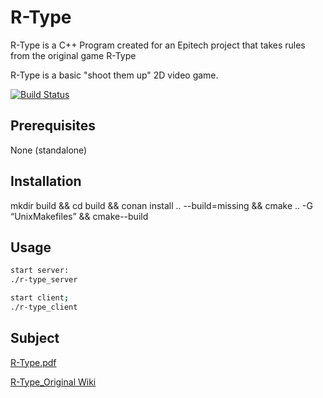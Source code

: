 # R-Type
R-Type is a C++ Program created for an Epitech project that takes rules from the original game R-Type

R-Type is a basic "shoot them up" 2D video game.

[![Build Status](https://travis-ci.com/NicolasKeita/R-type-video-game.svg?token=yCU9eZUj8esevSHWuiuJ&branch=master)](https://travis-ci.com/NicolasKeita/R-type-video-game)

## Prerequisites

None (standalone)

## Installation

mkdir build && cd build && conan install .. --build=missing && cmake .. -G “UnixMakefiles” && cmake--build


## Usage

```bash
start server:
./r-type_server

start client;
./r-type_client
```

## Subject

[R-Type.pdf](https://intra.epitech.eu/module/2019/B-CPP-501/PAR-5-1/acti-355492/project/file/B-CPP-501_rtype.pdf)

[R-Type_Original Wiki](https://fr.wikipedia.org/wiki/R-Type)
